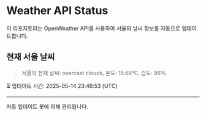 
# Weather API Status

이 리포지토리는 OpenWeather API를 사용하여 서울의 날씨 정보를 자동으로 업데이트합니다.

## 현재 서울 날씨
> 서울의 현재 날씨: overcast clouds, 온도: 15.68°C, 습도: 96%

⏳ 업데이트 시간: 2025-05-14 23:46:53 (UTC)

---
자동 업데이트 봇에 의해 관리됩니다.

